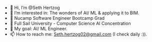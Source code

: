 - 👋 Hi, I’m @Seth Hertzog
- 👀 I’m interested in: The wonders of AI/ ML & applying it to BIM.
- 🌱 Nucamp Software Engineer Bootcamp Grad
- 🌱 Full Sail University - Computer Science AI Concentration
- 💞️ My goal: AI/ ML Engineer.
- 📫 How to reach me: Seth.hertzog02@gmail.com  (I check daily :)).
